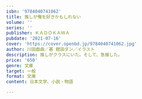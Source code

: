```yaml
---
isbn: '9784040741062'
title: 推しが俺を好きかもしれない
volume: ''
series: ''
publisher: ＫＡＤＯＫＡＷＡ
pubdate: '2021-07-16'
cover: 'https://cover.openbd.jp/9784040741062.jpg'
author: 川田戯曲／著 館田ダン／イラスト
description: 推しがクラスにいた。そして、急接した。
price: '650'
genre: 文庫
target: 一般
format: 文庫
content: 日本文学、小説・物語

---
```

